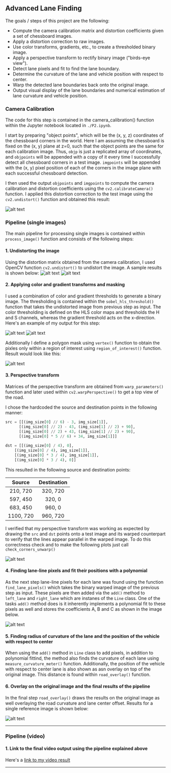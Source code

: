 ## Advanced Lane Finding
The goals / steps of this project are the following:

* Compute the camera calibration matrix and distortion coefficients given a set of chessboard images.
* Apply a distortion correction to raw images.
* Use color transforms, gradients, etc., to create a thresholded binary image.
* Apply a perspective transform to rectify binary image ("birds-eye view").
* Detect lane pixels and fit to find the lane boundary.
* Determine the curvature of the lane and vehicle position with respect to center.
* Warp the detected lane boundaries back onto the original image.
* Output visual display of the lane boundaries and numerical estimation of lane curvature and vehicle position.

[//]: # (Image References)

[image1]: ./examples/undistort_output.png "Undistorted"
[image2]: ./test_images/test1.jpg "Road Transformed"
[image3]: ./examples/binary_combo_example.jpg "Binary Example"
[image4]: ./examples/warped_straight_lines_check.jpg "Warp Example"
[image5]: ./examples/color_fit_lines.jpg "Fit Visual"
[image6]: ./examples/example_output_2.jpg "Output"

[image7]: ./examples/original_image.jpg "Original Image"
[image8]: ./examples/undistorted_image.jpg "Undistorted Image Output"
[image9]: ./examples/sobel_and_hls_thresholding_output.jpg "Sobel and Color Thresholding Output"
[image10]: ./examples/sobel_and_hls_thresholding_binary_output.jpg "Sobel and Color Thresholding Binary Output"
[image11]: ./examples/masked_sobel_and_hls_thresholding_binary_output.jpg "Masked Sobel and Color Thresholding Output"

[video1]: ./video_outputs/project_video.mp4 "Video"

### Camera Calibration

The code for this step is contained in the camera_calibration() function within the Jupyter notebook located in `./P2.ipynb`.

I start by preparing "object points", which will be the (x, y, z) coordinates of the chessboard corners in the world. Here I am assuming the chessboard is fixed on the (x, y) plane at z=0, such that the object points are the same for each calibration image.  Thus, `objp` is just a replicated array of coordinates, and `objpoints` will be appended with a copy of it every time I successfully detect all chessboard corners in a test image.  `imgpoints` will be appended with the (x, y) pixel position of each of the corners in the image plane with each successful chessboard detection.  

I then used the output `objpoints` and `imgpoints` to compute the camera calibration and distortion coefficients using the `cv2.calibrateCamera()` function.  I applied this distortion correction to the test image using the `cv2.undistort()` function and obtained this result: 

![alt text][image1]

### Pipeline (single images)
The main pipeline for processing single images is contained within `process_image()` function and consists of the following steps:

#### 1. Undistorting the image
Using the distortion matrix obtained from the camera calibration, I used OpenCV function `cv2.undistort()` to undistort the image. A sample results is shown below:
![alt text][image7]
![alt text][image8]



#### 2. Applying color and gradient transforms and masking

I used a combination of color and gradient thresholds to generate a binary image. The thresholding is contained within the `sobel_hls_threshold()` function that takes the undistorted image from previous step as input. The color thresholding is defined on the HLS color maps and thresholds the H and S channels, whereas the gradient threshold acts on the x-direction. Here's an example of my output for this step:

![alt text][image9]
![alt text][image10]

Additionally I define a polygon mask using `vertex()` function to obtain the pixles only within a region of interest using `region_of_interest()` function. Result would look like this:
  
![alt text][image11]


#### 3. Perspective transform

Matrices of the perspective transform are obtained from `warp_parameters()` function and later used within `cv2.warpPerspective()` to get a top view of the road.

 I chose the hardcoded the source and destination points in the following manner:

```python
src = [[(img_size[0] // 6) - 3, img_size[1]], 
      [(img_size[0] // 2) - 43, (img_size[1] // 2) + 90], 
      [(img_size[0] // 2) + 43, (img_size[1] // 2) + 90], 
      [(img_size[0] * 5 // 6) + 34, img_size[1]]]
    
dst = [[(img_size[0] / 4), 0],
    [(img_size[0] / 4), img_size[1]],
    [(img_size[0] * 3 / 4), img_size[1]],
    [(img_size[0] * 3 / 4), 0]]
```

This resulted in the following source and destination points:

| Source        | Destination   | 
|:-------------:|:-------------:| 
| 210, 720      | 320, 720      | 
| 597, 450      | 320, 0        |
| 683, 450      | 960, 0        |
| 1100, 720     | 960, 720      |

I verified that my perspective transform was working as expected by drawing the `src` and `dst` points onto a test image and its warped counterpart to verify that the lines appear parallel in the warped image. To do this correctness check and to make the following plots just call `check_corners_unwarp()`

![alt text][image4]

#### 4. Finding lane-line pixels and fit their positions with a polynomial
As the next step lane-line pixels for each lane was found using the function `find_lane_pixels()` which takes the binary warped image of the previous step as input. These pixels are then added via the `add()` method to `left_lane` and `right_lane` which are instanes of the `Line` class. One of the tasks `add()` method does is it inherently implements a polynomial fit to these pixels as well and stores the coefficients A, B and C as shown in the image below.

![alt text][image5]

#### 5. Finding radius of curvature of the lane and the position of the vehicle with respect to center

When using the `add()` method in `Line` class to add pixels, in addition to polynomial fittind, the method also finds the curvature of each lane using `measure_curvature_meter()` function. 
Additionally, the position of the vehicle with respect to center lane is also shown as asn overlay on top of the original image. This distance is found within `road_overlay()` function.


#### 6. Overlay on the original image and the final results of the pipeline
In the final step `road_overlay()` draws the results on the original image as well overlaying the road curvature and lane center offset. Results for a single reference image is shown below: 


![alt text][image6]

---

### Pipeline (video)

#### 1. Link to the final video output using the pipeline explained above 

Here's a [link to my video result](./video_outputs/project_video.mp4)

---

